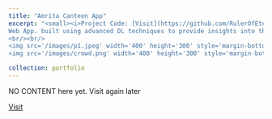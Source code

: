 ```yaml
---
title: "Amrita Canteen App"
excerpt: "<small><i>Project Code: [Visit](https://github.com/RulerOfEternalNight/AmritaCanteenApp)</i><br/></small>
Web App. built using advanced DL techniques to provide insights into the menu & crowd statistics of the canteen using CCTV cameras. <small><i>Under review of the college board, to be adopted in canteens.</i></small>
<br/><br/>
<img src='/images/p1.jpeg' width='400' height='300' style='margin-bottom: 20px;'>
<img src='/images/crowd.png' width='400' height='300' style='margin-bottom: 20px;'>"

collection: portfolio
---
```


NO CONTENT here yet. Visit again later

[Visit](https://github.com/RulerOfEternalNight/AmritaCanteenApp)
